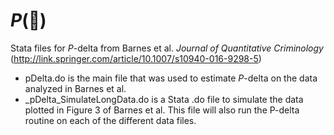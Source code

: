 # *P*(:small_red_triangle:)
Stata files for *P*-delta from Barnes et al. *Journal of Quantitative Criminology* (http://link.springer.com/article/10.1007/s10940-016-9298-5)
- pDelta.do is the main file that was used to estimate *P*-delta on the data analyzed in Barnes et al.
- _pDelta_SimulateLongData.do is a Stata .do file to simulate the data plotted in Figure 3 of Barnes et al. This file will also run the P-delta routine on each of the different data files.
 
